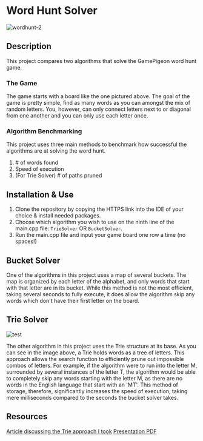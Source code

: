 # Word Hunt Solver
![wordhunt-2](https://github.com/user-attachments/assets/47fb9e06-28f8-4897-956b-be746cdf8035)

## Description
This project compares two algorithms that solve
the GamePigeon word hunt game. 

### The Game
The game starts with a board like the one pictured
above. The goal of the game is pretty simple, 
find as many words as you can amongst the mix
of random letters. You, however, can only connect
letters next to or diagonal from one another and you
can only use each letter once.

### Algorithm Benchmarking
This project uses three main methods to benchmark 
how successful the algorithms are at solving
the word hunt.
1. \# of words found
2. Speed of execution
3. (For Trie Solver) \# of paths pruned

## Installation & Use
1. Clone the repository by copying the HTTPS link into
   the IDE of your choice & install needed packages.
2. Choose which algorithm you wish to use on the 
ninth line of the main.cpp file: ```TrieSolver``` OR ```BucketSolver```.
3. Run the main.cpp file and input your game board one row a time (no spaces!)

## Bucket Solver
One of the algorithms in this project uses a map
of several buckets. The map is organized by each
letter of the alphabet, and only words that start
with that letter are in its bucket. While this method
is not the most efficient, taking several seconds to fully
execute, it does allow the algorithm skip any words 
which don't have their first letter on the board.

## Trie Solver
![test](https://github.com/user-attachments/assets/c397e33d-1ea8-4371-a189-61583d0114d6)

The other algorithm in this project uses
the Trie structure at its base. As you can see
in the image above, a Trie holds words as a 
tree of letters. This approach allows the search
function to efficiently prune out impossible combos
of letters. For example, if the algorithm were to
run into the letter M, surrounded by several instances
of the letter T, the algorithm would be able to completely
skip any words starting with the letter M, as there
are no words in the English language that start
with an 'MT'. This method of storage, therefore, significantly
increases the speed of execution, taking mere milliseconds 
compared to the seconds the bucket solver takes.

## Resources
[Article discussing the Trie approach I took](https://medium.com/@abhay.khanna_37314/word-hunt-cracking-the-code-9344188b1edb)
[Presentation PDF](https://github.com/user-attachments/files/20126882/Final.Presentation.pdf)

